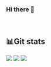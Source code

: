 ### Hi there 👋

<!--
**galsv/galsv** is a ✨ _special_ ✨ repository because its `README.md` (this file) appears on your GitHub profile.

Here are some ideas to get you started:

- 🔭 I’m currently working on ...
- 🌱 I’m currently learning ...
- 👯 I’m looking to collaborate on ...
- 🤔 I’m looking for help with ...
- 💬 Ask me about ...
- 📫 How to reach me: ...
- 😄 Pronouns: ...
- ⚡ Fun fact: ...
-->


<!--Git Stats-->

&#8287;&#8287;&#8287;&#8287;&#8287;
## :bar_chart:Git stats
![](http://github-profile-summary-cards.vercel.app/api/cards/stats?username=galsv&theme=tokyonight)
![](http://github-profile-summary-cards.vercel.app/api/cards/repos-per-language?username=galsv&theme=tokyonight) 
![](https://github-profile-summary-cards.vercel.app/api/cards/profile-details?username=galsv&theme=tokyonight)
